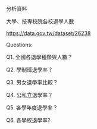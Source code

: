 分析資料

大學、技專校院各校退學人數

https://data.gov.tw/dataset/26238


Questions:

Q1. 全國各退學種類與人數？

Q2. 學制班退學率？

Q3. 男女退學率比較？

Q4. 公私立退學率？

Q5. 各學年度退學率？

Q6. 各學校退學率?

